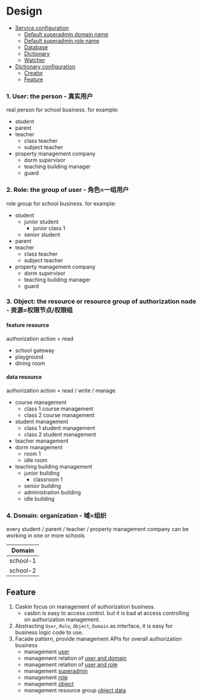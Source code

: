 # Design

- [Service configuration](#service-configuration)
    - [Default superadmin domain name](#default-superadmin-domain-name)
    - [Default superadmin role name](#default-superadmin-role-name)
    - [Database](#database)
    - [Dictionary](#dictionary)
    - [Watcher](#watcher)
- [Dictionary configuration](#dictionary-configuration)
    - [Creator](#creator)
    - [Feature](#feature)

### 1. User: the person - 真实用户

real person for school business. for example:
- student
- parent
- teacher
    - class teacher
    - subject teacher
- property management company
    - dorm supervisor
    - teaching building manager
    - guard

### 2. Role: the group of user - 角色=一组用户

role group for school business. for example:

- student
    - junior student
        - junior class 1
    - senior student
- parent
- teacher
    - class teacher
    - subject teacher
- property management company
    - dorm supervisor
    - teaching building manager
    - guard

### 3. Object: the resource or resource group of authorization node  - 资源=权限节点/权限组

#### feature resource

authorization action = read

- school gateway
- playground
- dining room

#### data resource

authorization action = read / write / manage

- course management
    - class 1 course management
    - class 2 course management
- student management
    - class 1 student management
    - class 2 student management
- teacher management
- dorm management
    - room 1
    - idle room
- teaching building management
    - junior building
        - classroom 1
    - senior building
    - administration building
    - idle building

### 4. Domain: organization - 域=组织

every student / parent / teacher / property management company can be working in one or more schools

| Domain   |
|----------|
| school-1 |
| school-2 |

## Feature

1. Caskin focus on management of authorization business.
    - casbin is easy to access control. but it is bad at access controlling on authorization management.
2. Abstracting `User`, `Role`, `Object`, `Domain` as interface, it is easy for business logic code to use.
3. Facade pattern, provide management APIs for overall authorization business
    - management [user](https://github.com/AWaterColorPen/caskin/blob/main/executor_user.go)
    - management relation of [user and domain](https://github.com/AWaterColorPen/caskin/blob/main/executor_user_domain.go)
    - management relation of [user and role](https://github.com/AWaterColorPen/caskin/blob/main/executor_user_role.go)
    - management [superadmin](https://github.com/AWaterColorPen/caskin/blob/main/executor_superadmin.go)
    - management [role](https://github.com/AWaterColorPen/caskin/blob/main/executor_role.go)
    - management [object](https://github.com/AWaterColorPen/caskin/blob/main/executor_object.go)
    - management resource group [object data](https://github.com/AWaterColorPen/caskin/blob/main/executor_object_data.go)

